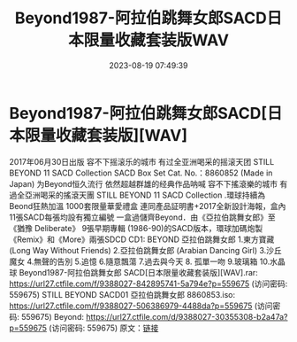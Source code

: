﻿---
title: Beyond1987-阿拉伯跳舞女郎SACD日本限量收藏套装版WAV
date: 2023-08-19 07:49:39
categories: WAV车载音乐、镜像
tags: 华语中文
---
# Beyond1987-阿拉伯跳舞女郎SACD[日本限量收藏套装版][WAV]

2017年06月30日出版
容不下摇滚乐的城市
有过全亚洲喝采的摇滚天团
STILL BEYOND 11 SACD Collection
SACD Box Set Cat. No.：8860852 (Made in Japan)
为Beyond恒久流行 依然超越群雄的经典作品呐喊
容不下搖滾樂的城市
有過全亞洲喝采的搖滾天團
STILL BEYOND 11 SACD Collection
.環球持續為Beond狂熱加溫 1000套限量華愛禮盒
連同產品証明書+2017全新設計海報，盒內11張SACD每張均設有獨立編號
一盒過儲齊Beyond．由《亞拉伯跳舞女郎》至《猶豫 Deliberate》
9張早期專輯 (1986-90)的SACD版本，環球加碼炮製《Remix》和《More》兩張SDCD
CD1:
BEYOND 亞拉伯跳舞女郎
1.東方寶藏 (Long Way Without Friends)
2.亞拉伯跳舞女郎 (Arabian Dancing Girl)
3.沙丘魔女
4.無聲的告別
5.追憶
6.隨意飄蕩
7.過去與今天
8. 孤單一吻
9.玻璃箱
10.水晶球
Beyond1987-阿拉伯跳舞女郎 SACD[日本限量收藏套装版][WAV].rar: https://url27.ctfile.com/f/9388027-842895741-5a794e?p=559675
(访问密码: 559675)
STILL BEYOND SACD01 亞拉伯跳舞女郎 8860853.iso: https://url27.ctfile.com/f/9388027-506386979-4488da?p=559675
(访问密码: 559675)
Beyond: https://url27.ctfile.com/d/9388027-30355308-b2a47a?p=559675
(访问密码: 559675)
原文：[链接](https://blog.sina.com.cn/s/blog_1647c7e7601031369.html)